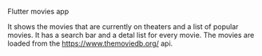 Flutter movies app

It shows the movies that are currently on theaters and a list of popular movies.
It has a search bar and a detal list for every movie.
The movies are loaded from the https://www.themoviedb.org/ api.